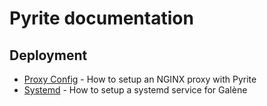 # Pyrite documentation

## Deployment

- [Proxy Config](./proxy-config.md) - How to setup an NGINX proxy with Pyrite
- [Systemd](./systemd) - How to setup a systemd service for Galène
